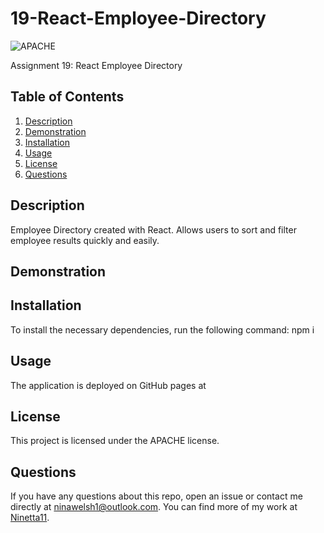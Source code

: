 # 19-React-Employee-Directory
![APACHE](https://img.shields.io/badge/license-APACHE-green)
    
  Assignment 19: React Employee Directory

  ## Table of Contents
  1. [Description](#description)
  2. [Demonstration](#demonstration)
  3. [Installation](#installation)
  4. [Usage](#usage)
  5. [License](#license)
  6. [Questions](#questions)
  
  
  ## Description
  Employee Directory created with React. Allows users to sort and filter employee results quickly and easily.  

  ## Demonstration
  
  
  ## Installation
  To install the necessary dependencies, run the following command:
  npm i

  ## Usage
  The application is deployed on GitHub pages at 

  ## License 
  This project is licensed under the APACHE license.

  ## Questions
  If you have any questions about this repo, open an issue or contact me directly at [ninawelsh1@outlook.com](mailto:ninawelsh1@outlook.com). You can find more of my work at [Ninetta11](https://www.github.com/Ninetta11).
